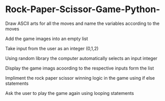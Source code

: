 # Rock-Paper-Scissor-Game-Python-

Draw ASCII arts for all the moves and name the variables according to the moves

Add the game images into an empty list

Take input from the user as an integer (0,1,2)

Using random library the computer automatically selects an input integer 

Display the game imags acoording to the respective inputs form the list 

Impliment the rock paper scissor winning logic in the game using if else statements 

Ask the user to play the game again using looping statements 
